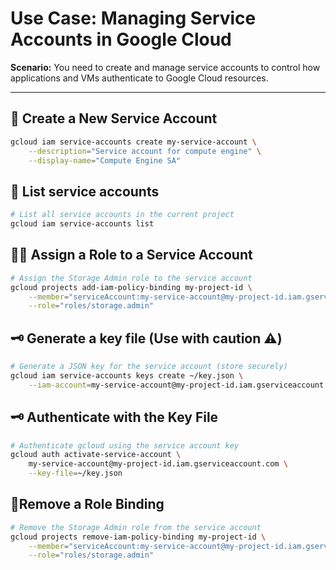 # Use Case: Managing Service Accounts in Google Cloud

**Scenario:** You need to create and manage service accounts to control how applications and VMs authenticate to Google Cloud resources.

---

## 🔹 Create a New Service Account
```bash
gcloud iam service-accounts create my-service-account \
    --description="Service account for compute engine" \
    --display-name="Compute Engine SA"
```
## 🔹 List service accounts
```bash
# List all service accounts in the current project
gcloud iam service-accounts list
```

## 👍🏾 Assign a Role to a **Service Account**
```bash
# Assign the Storage Admin role to the service account
gcloud projects add-iam-policy-binding my-project-id \
    --member="serviceAccount:my-service-account@my-project-id.iam.gserviceaccount.com" \
    --role="roles/storage.admin"
```

## 🗝️ Generate a key file (Use with caution ⚠️)
```bash
# Generate a JSON key for the service account (store securely)
gcloud iam service-accounts keys create ~/key.json \
    --iam-account=my-service-account@my-project-id.iam.gserviceaccount.com
```

## 🗝️ Authenticate with the Key File
```bash
# Authenticate gcloud using the service account key
gcloud auth activate-service-account \
    my-service-account@my-project-id.iam.gserviceaccount.com \
    --key-file=~/key.json
```

## 🔹Remove a Role Binding
```bash
# Remove the Storage Admin role from the service account
gcloud projects remove-iam-policy-binding my-project-id \
    --member="serviceAccount:my-service-account@my-project-id.iam.gserviceaccount.com" \
    --role="roles/storage.admin"
